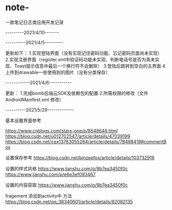 # note-
一款笔记日志类应用开发记录

---------2021/4/10-------

----------2021/4/5---------

更新如下：
	1.实现登陆界面（没有实现记住密码功能、忘记密码页面尚未实现）
	2.实现注册界面（register.xml中验证码功能未实现、判断电话号是否为真未实现、Toast提示信息中最后一个换行符不会删除）
	3.登陆后跳转到空白的主界面
	4.上传到drawable一些使用到的图片（没有分类保存）

------------2021/4/6-----------

更新：
    1.完成bomb后端云SDK及依赖包的配置
    2.所需权限的修改（文件AndroidManifest.xml 修改）

----------2021/5/29-------------

基本设置界面参考

https://www.cnblogs.com/stars-one/p/8548648.html
https://blog.csdn.net/u012702547/article/details/47039199
https://blog.csdn.net/cqx13763055264/article/details/78498419#commentBox

设置保存参考
https://blog.csdn.net/binzeefox/article/details/103732918

设置的样式风格
https://www.jianshu.com/p/9b7ea3450f0c
https://www.jianshu.com/p/e6e3ef093467

设置的内容获取
https://www.jianshu.com/p/9b7ea3450f0c

fragement 添加到activity中 方法
https://blog.csdn.net/qq_38340601/article/details/82082135

